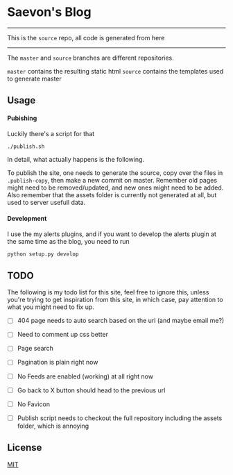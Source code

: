 # Saevon's Blog

---

This is the `source` repo, all code is generated from here

---

The `master` and `source` branches are different repositories.

`master` contains the resulting static html
`source` contains the templates used to generate master

## Usage

#### Pubishing

Luckily there's a script for that

```bash
./publish.sh
```

In detail, what actually happens is the following.

To publish the site, one needs to generate the source, copy over the files in `.publish-copy`, then make a new commit on master. Remember old pages might need to be removed/updated, and new ones might need to be added. Also remember that the assets folder is currently not generated at all, but used to server usefull data.

#### Development

I use the my alerts plugins, and if you want to develop the alerts plugin at the same time as the blog, you need to run

```bash
python setup.py develop
```

## TODO

The following is my todo list for this site, feel free to ignore this, unless you're trying to get inspiration from this site, in which case, pay attention to what you might need to fix up.

* [ ] 404 page needs to auto search based on the url (and maybe email me?)
* [ ] Need to comment up css better
* [ ] Page search
* [ ] Pagination is plain right now
* [ ] No Feeds are enabled (working) at all right now
* [ ] Go back to X button should head to the previous url
* [ ] No Favicon
* [ ] Publish script needs to checkout the full repository including the assets folder, which is annoying


## License

[MIT](http://opensource.org/licenses/MIT)

